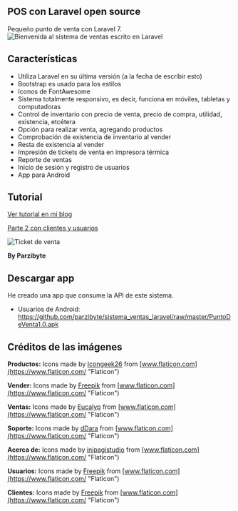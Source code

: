 ## POS con Laravel open source
Pequeño punto de venta con Laravel 7.
![Bienvenida al sistema de ventas escrito en Laravel](https://parzibyte.me/blog/wp-content/uploads/2020/03/Inicio-Punto-de-venta-con-Laravel-usuarios-y-clientes.png)

## Características

-   Utiliza Laravel en su última versión (a la fecha de escribir esto)
-   Bootstrap es usado para los estilos
-   Iconos de FontAwesome
-   Sistema totalmente responsivo, es decir, funciona en móviles, tabletas y computadoras
-   Control de inventario con precio de venta, precio de compra, utilidad, existencia, etcétera
-   Opción para realizar venta, agregando productos
-   Comprobación de existencia de inventario al vender
-   Resta de existencia al vender
-   Impresión de tickets de venta en impresora térmica
-   Reporte de ventas
-   Inicio de sesión y registro de usuarios
-   App para Android

## Tutorial

[Ver tutorial en mi blog](https://parzibyte.me/blog/2020/03/06/sistema-ventas-laravel-bootstrap-mysql-open-source/)

[Parte 2 con clientes y usuarios](https://parzibyte.me/blog/2020/03/10/laravel-pos-clientes-usuarios/)

![Ticket de venta](https://parzibyte.me/blog/wp-content/uploads/2020/03/Ticket-de-venta-impreso-desde-PDV-con-Laravel.jpg)

**By Parzibyte**

## Descargar app
He creado una app que consume la API de este sistema. 
- Usuarios de Android: https://github.com/parzibyte/sistema_ventas_laravel/raw/master/PuntoDeVenta1.0.apk

  

## Créditos de las imágenes

  

**Productos:** Icons made by [Icongeek26](https://www.flaticon.com/authors/icongeek26  "Icongeek26") from [www.flaticon.com](https://www.flaticon.com/  "Flaticon")

**Vender:** Icons made by [Freepik](https://www.flaticon.com/authors/freepik  "Freepik") from [www.flaticon.com](https://www.flaticon.com/  "Flaticon")

**Ventas:** Icons made by [Eucalyp](https://www.flaticon.com/authors/eucalyp  "Eucalyp") from [www.flaticon.com](https://www.flaticon.com/  "Flaticon")

**Soporte:** Icons made by [dDara](https://www.flaticon.com/authors/ddara  "dDara") from [www.flaticon.com](https://www.flaticon.com/  "Flaticon")

**Acerca de:** Icons made by [inipagistudio](https://www.flaticon.com/authors/inipagistudio  "inipagistudio") from [www.flaticon.com](https://www.flaticon.com/  "Flaticon")

**Usuarios:** Icons made by [Freepik](https://www.flaticon.com/authors/freepik  "Freepik") from [www.flaticon.com](https://www.flaticon.com/  "Flaticon")

**Clientes:** Icons made by [Freepik](https://www.flaticon.com/authors/freepik "Freepik") from [www.flaticon.com](https://www.flaticon.com/ "Flaticon")
